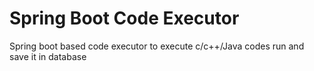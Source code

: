 # Spring Boot Code Executor
Spring boot based code executor to execute c/c++/Java codes run and save it in database
